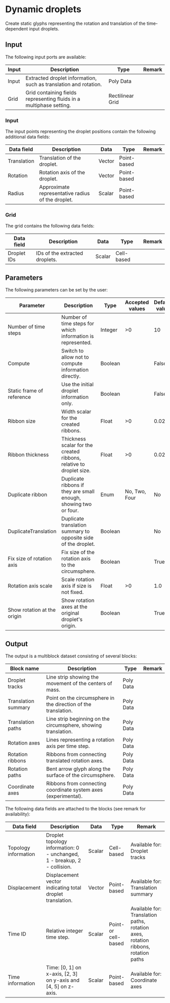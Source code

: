 # Dynamic droplets

Create static glyphs representing the rotation and translation of the time-dependent input droplets.

## Input

The following input ports are available:

| Input | Description                                                           | Type              | Remark |
| ----- | --------------------------------------------------------------------- | ----------------- | ------ |
| Input | Extracted droplet information, such as translation and rotation.      | Poly Data         |        |
| Grid  | Grid containing fields representing fluids in a multiphase setting.   | Rectilinear Grid  |        |

### Input

The input points representing the droplet positions contain the following additional data fields:

| Data field    | Description                                       | Data   | Type         | Remark   |
| ------------- | ------------------------------------------------- | ------ | ------------ | -------- |
| Translation   | Translation of the droplet.                       | Vector | Point-based  |          |
| Rotation      | Rotation axis of the droplet.                     | Vector | Point-based  |          |
| Radius        | Approximate representative radius of the droplet. | Scalar | Point-based  |          |

### Grid

The grid contains the following data fields:

| Data field    | Description                       | Data   | Type       | Remark   |
| ------------- | --------------------------------- | ------ | ---------- | -------- |
| Droplet IDs   | IDs of the extracted droplets.    | Scalar | Cell-based |          |

## Parameters

The following parameters can be set by the user:

| Parameter                         | Description                                                           | Type       | Accepted values                           | Default value |
| --------------------------------- | --------------------------------------------------------------------- | ---------- | ----------------------------------------- | ------------- |
| Number of time steps              | Number of time steps for which information is represented.            | Integer    | \>0                                       | 10            |
| Compute                           | Switch to allow not to compute information directly.                  | Boolean    |                                           | False         |
| Static frame of reference         | Use the initial droplet information only.                             | Boolean    |                                           | False         |
| Ribbon size                       | Width scalar for the created ribbons.                                 | Float      | \>0                                       | 0.025         |
| Ribbon thickness                  | Thickness scalar for the created ribbons, relative to droplet size.   | Float      | \>0                                       | 0.025         |
| Duplicate ribbon                  | Duplicate ribbons if they are small enough, showing two or four.      | Enum       | No, Two, Four                             | No            |
| DuplicateTranslation              | Duplicate translation summary to opposite side of the droplet.        | Boolean    |                                           | No            |
| Fix size of rotation axis         | Fix size of the rotation axis to the circumsphere.                    | Boolean    |                                           | True          |
| Rotation axis scale               | Scale rotation axis if size is not fixed.                             | Float      | \>0                                       | 1.0           |
| Show rotation at the origin       | Show rotation axes at the original droplet's origin.                  | Boolean    |                                           | True          |

## Output

The output is a multiblock dataset consisting of several blocks:

| Block name            | Description                                                       | Type           | Remark            |
| --------------------- | ----------------------------------------------------------------- | -------------- | ----------------- |
| Droplet tracks        | Line strip showing the movement of the centers of mass.           | Poly Data      |                   |
| Translation summary   | Point on the circumsphere in the direction of the translation.    | Poly Data      |                   |
| Translation paths     | Line strip beginning on the circumsphere, showing translation.    | Poly Data      |                   |
| Rotation axes         | Lines representing a rotation axis per time step.                 | Poly Data      |                   |
| Rotation ribbons      | Ribbons from connecting translated rotation axes.                 | Poly Data      |                   |
| Rotation paths        | Bent arrow glyph along the surface of the circumsphere.           | Poly Data      |                   |
| Coordinate axes       | Ribbons from connecting coordinate system axes (experimental).    | Poly Data      |                   |

The following data fields are attached to the blocks (see remark for availability):

| Data field            | Description                                                               | Data   | Type                 | Remark                                                                            |
| --------------------- | ------------------------------------------------------------------------- | ------ | -------------------- | --------------------------------------------------------------------------------- |
| Topology information  | Droplet topology information: 0 - unchanged, 1 - breakup, 2 - collision.  | Scalar | Cell-based           | Available for: Droplet tracks                                                     |
| Displacement          | Displacement vector indicating total droplet translation.                 | Vector | Point-based          | Available for: Translation summary                                                |
| Time ID               | Relative integer time step.                                               | Scalar | Point- or cell-based | Available for: Translation paths, rotation axes, rotation ribbons, rotation paths |
| Time information      | Time: [0, 1] on x-axis, [2, 3] on y-axis and [4, 5] on z-axis.            | Scalar | Point-based          | Available for: Coordinate axes                                                    |
